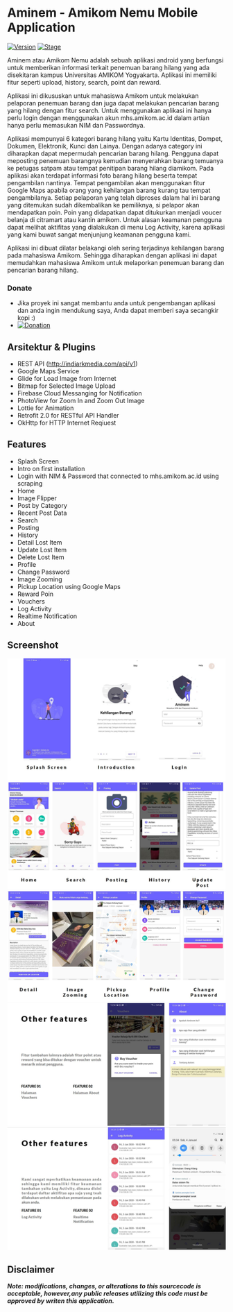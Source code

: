 # Aminem - Amikom Nemu Mobile Application

[![Version](https://img.shields.io/badge/Version-1.0-brightgreen.svg?maxAge=259200)]()
[![Stage](https://img.shields.io/badge/Release-Beta-orange.svg)]()

Aminem atau Amikom Nemu adalah sebuah aplikasi android yang berfungsi untuk memberikan informasi terkait penemuan barang hilang yang ada disekitaran kampus Universitas AMIKOM Yogyakarta. Aplikasi ini memiliki fitur seperti upload, history, search, point dan reward.

Aplikasi ini dikususkan untuk mahasiswa Amikom untuk melakukan pelaporan penemuan barang dan juga dapat melakukan pencarian barang yang hilang dengan fitur search. Untuk menggunakan aplikasi ini hanya perlu login dengan menggunakan akun mhs.amikom.ac.id dalam artian hanya perlu memasukan NIM dan Passwordnya. 

Aplikasi mempunyai 6 kategori barang hilang yaitu Kartu Identitas, Dompet, Dokumen, Elektronik, Kunci dan Lainya. Dengan adanya category ini diharapkan dapat mepermudah pencarian barang hilang. Pengguna dapat meposting penemuan barangnya kemudian menyerahkan barang temuanya ke petugas satpam atau tempat penitipan barang hilang diamikom. Pada aplikasi akan terdapat informasi foto barang hilang beserta tempat pengambilan nantinya. Tempat pengambilan akan menggunakan fitur Google Maps apabila orang yang kehilangan barang kurang tau tempat pengambilanya. Setiap pelaporan yang telah diproses dalam hal ini barang yang ditemukan sudah dikembalikan ke pemiliknya, si pelapor akan mendapatkan poin. Poin yang didapatkan dapat ditukurkan menjadi voucer belanja di citramart atau kantin amikom. Untuk alasan keamanan pengguna dapat melihat aktifitas yang dialakukan di menu Log Activity, karena aplikasi yang kami buwat sangat menjunjung keamanan pengguna kami.

Aplikasi ini dibuat dilatar belakangi oleh sering terjadinya kehilangan barang pada mahasiswa Amikom. Sehingga diharapkan dengan aplikasi ini dapat memudahkan mahasiswa Amikom untuk melaporkan penemuan barang dan pencarian barang hilang.

### Donate
- Jika proyek ini sangat membantu anda untuk pengembangan aplikasi dan anda ingin mendukung saya, Anda dapat memberi saya secangkir kopi :)
- [![Donation](https://img.shields.io/badge/bitcoin-donate-yellow.svg)](https://blockchain.info/id/address/1EKgiVqAvMnenGwuV8yvkvzfgMPUx18VBH)

## Arsitektur & Plugins
- REST API (http://indiarkmedia.com/api/v1)
- Google Maps Service
- Glide for Load Image from Internet
- Bitmap for Selected Image Upload
- Firebase Cloud Messanging for Notification
- PhotoView for Zoom In and Zoom Out Image
- Lottie for Animation
- Retrofit 2.0 for RESTful API Handler
- OkHttp for HTTP Internet Reqiuest

## Features
- Splash Screen
- Intro on first installation
- Login with NIM & Password that connected to mhs.amikom.ac.id using scraping
- Home
- Image Flipper
- Post by Category
- Recent Post Data
- Search
- Posting
- History
- Detail Lost Item
- Update Lost Item
- Delete Lost Item
- Profile
- Change Password
- Image Zooming
- Pickup Location using Google Maps
- Reward Poin
- Vouchers
- Log Activity
- Realtime Notification
- About 

## Screenshot
![Screenshot 1](screenshot/screenshot1.JPG)
![Screenshot 2](screenshot/screenshot2.JPG)
![Screenshot 3](screenshot/screenshot3.JPG)
![Screenshot 4](screenshot/screenshot4.JPG)
![Screenshot 5](screenshot/screenshot5.JPG)

## Disclaimer

***Note: modifications, changes, or alterations to this sourcecode is acceptable, however,any public releases utilizing this code must be approved by writen this application.***
